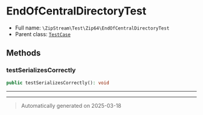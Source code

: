 
# EndOfCentralDirectoryTest





* Full name: `\ZipStream\Test\Zip64\EndOfCentralDirectoryTest`
* Parent class: [`TestCase`](../../../PHPUnit/Framework/TestCase.md)




## Methods


### testSerializesCorrectly



```php
public testSerializesCorrectly(): void
```












***


***
> Automatically generated on 2025-03-18
